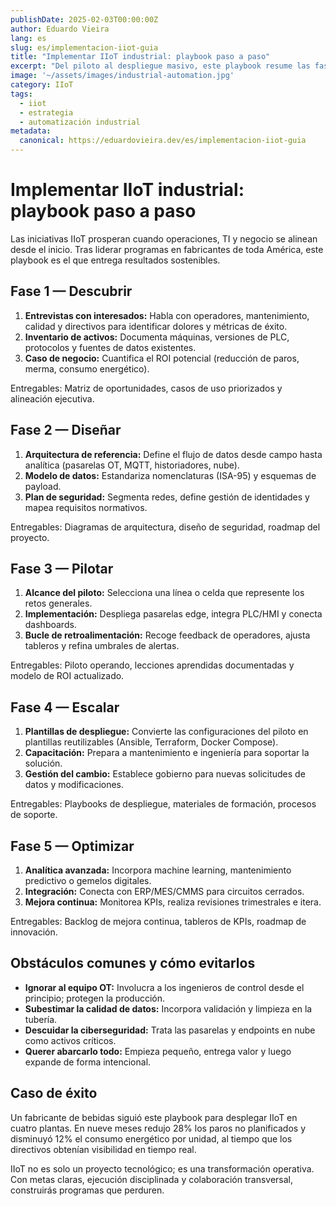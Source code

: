 ```yaml
---
publishDate: 2025-02-03T00:00:00Z
author: Eduardo Vieira
lang: es
slug: es/implementacion-iiot-guia
title: "Implementar IIoT industrial: playbook paso a paso"
excerpt: "Del piloto al despliegue masivo, este playbook resume las fases que sigo para que las iniciativas IIoT perduren."
image: '~/assets/images/industrial-automation.jpg'
category: IIoT
tags:
  - iiot
  - estrategia
  - automatización industrial
metadata:
  canonical: https://eduardovieira.dev/es/implementacion-iiot-guia
---
```


# Implementar IIoT industrial: playbook paso a paso

Las iniciativas IIoT prosperan cuando operaciones, TI y negocio se alinean desde el inicio. Tras liderar programas en fabricantes de toda América, este playbook es el que entrega resultados sostenibles.

## Fase 1 — Descubrir

1. **Entrevistas con interesados:** Habla con operadores, mantenimiento, calidad y directivos para identificar dolores y métricas de éxito.
2. **Inventario de activos:** Documenta máquinas, versiones de PLC, protocolos y fuentes de datos existentes.
3. **Caso de negocio:** Cuantifica el ROI potencial (reducción de paros, merma, consumo energético).

Entregables: Matriz de oportunidades, casos de uso priorizados y alineación ejecutiva.

## Fase 2 — Diseñar

1. **Arquitectura de referencia:** Define el flujo de datos desde campo hasta analítica (pasarelas OT, MQTT, historiadores, nube).
2. **Modelo de datos:** Estandariza nomenclaturas (ISA-95) y esquemas de payload.
3. **Plan de seguridad:** Segmenta redes, define gestión de identidades y mapea requisitos normativos.

Entregables: Diagramas de arquitectura, diseño de seguridad, roadmap del proyecto.

## Fase 3 — Pilotar

1. **Alcance del piloto:** Selecciona una línea o celda que represente los retos generales.
2. **Implementación:** Despliega pasarelas edge, integra PLC/HMI y conecta dashboards.
3. **Bucle de retroalimentación:** Recoge feedback de operadores, ajusta tableros y refina umbrales de alertas.

Entregables: Piloto operando, lecciones aprendidas documentadas y modelo de ROI actualizado.

## Fase 4 — Escalar

1. **Plantillas de despliegue:** Convierte las configuraciones del piloto en plantillas reutilizables (Ansible, Terraform, Docker Compose).
2. **Capacitación:** Prepara a mantenimiento e ingeniería para soportar la solución.
3. **Gestión del cambio:** Establece gobierno para nuevas solicitudes de datos y modificaciones.

Entregables: Playbooks de despliegue, materiales de formación, procesos de soporte.

## Fase 5 — Optimizar

1. **Analítica avanzada:** Incorpora machine learning, mantenimiento predictivo o gemelos digitales.
2. **Integración:** Conecta con ERP/MES/CMMS para circuitos cerrados.
3. **Mejora continua:** Monitorea KPIs, realiza revisiones trimestrales e itera.

Entregables: Backlog de mejora continua, tableros de KPIs, roadmap de innovación.

## Obstáculos comunes y cómo evitarlos

- **Ignorar al equipo OT:** Involucra a los ingenieros de control desde el principio; protegen la producción.
- **Subestimar la calidad de datos:** Incorpora validación y limpieza en la tubería.
- **Descuidar la ciberseguridad:** Trata las pasarelas y endpoints en nube como activos críticos.
- **Querer abarcarlo todo:** Empieza pequeño, entrega valor y luego expande de forma intencional.

## Caso de éxito

Un fabricante de bebidas siguió este playbook para desplegar IIoT en cuatro plantas. En nueve meses redujo 28% los paros no planificados y disminuyó 12% el consumo energético por unidad, al tiempo que los directivos obtenían visibilidad en tiempo real.

IIoT no es solo un proyecto tecnológico; es una transformación operativa. Con metas claras, ejecución disciplinada y colaboración transversal, construirás programas que perduren.
